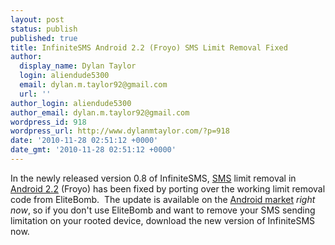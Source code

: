 ```yaml
---
layout: post
status: publish
published: true
title: InfiniteSMS Android 2.2 (Froyo) SMS Limit Removal Fixed
author:
  display_name: Dylan Taylor
  login: aliendude5300
  email: dylan.m.taylor92@gmail.com
  url: ''
author_login: aliendude5300
author_email: dylan.m.taylor92@gmail.com
wordpress_id: 918
wordpress_url: http://www.dylanmtaylor.com/?p=918
date: '2010-11-28 02:51:12 +0000'
date_gmt: '2010-11-28 02:51:12 +0000'
---
```

<p>In the newly released version 0.8 of InfiniteSMS, <a class="zem_slink" title="SMS" rel="wikipedia" href="http://en.wikipedia.org/wiki/SMS">SMS</a> limit removal in <a class="zem_slink" title="Android" rel="homepage" href="http://code.google.com/android/">Android 2.2</a> (Froyo) has been fixed by porting over the working limit removal code from EliteBomb.  The update is available on the <a class="zem_slink" title="Android Market" rel="homepage" href="http://www.android.com/market/">Android market</a> <em>right now</em>, so if you don't use EliteBomb and want to remove your SMS sending limitation on your rooted device, download the new version of InfiniteSMS now.</p>
<div class="zemanta-pixie" style="margin-top: 10px; height: 15px;"><img class="zemanta-pixie-img" style="border: medium none; float: right;" src="/images/blog/2010/12/pixy1.gif" alt="" /></div>
